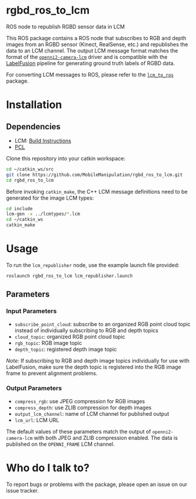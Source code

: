 # rgbd_ros_to_lcm
ROS node to republish RGBD sensor data in LCM

This ROS package contains a ROS node that subscribes to RGB and depth images from an RGBD sensor (Kinect, RealSense, etc.) and republishes the data to an LCM channel. The output LCM message format matches the format of the [`openni2-camera-lcm`](https://github.com/openhumanoids/openni2-camera-lcm) driver and is compatible with the [LabelFusion](http://labelfusion.csail.mit.edu/) pipeline for generating ground truth labels of RGBD data.

For converting LCM messages to ROS, please refer to the [`lcm_to_ros`](https://github.com/nrjl/lcm_to_ros) package.

# Installation

## Dependencies

* LCM: [Build Instructions](https://github.com/lcm-proj/lcm/blob/master/docs/content/build-instructions.md)
* [PCL](https://github.com/PointCloudLibrary/pcl)

Clone this repository into your catkin workspace: 
```bash
cd ~/catkin_ws/src
git clone https://github.com/MobileManipulation/rgbd_ros_to_lcm.git
cd rgbd_ros_to_lcm
```

Before invoking `catkin_make`, the C++ LCM message definitions need to be generated for the image LCM types:

```bash
cd include
lcm-gen -x ../lcmtypes/*.lcm
cd ~/catkin_ws
catkin_make
```

# Usage

To run the `lcm_republisher` node, use the example launch file provided:

```bash
roslaunch rgbd_ros_to_lcm lcm_republisher.launch
```

## Parameters

### Input Parameters

* `subscribe_point_cloud`: subscribe to an organized RGB point cloud topic instead of individually subscribing to RGB and depth topics
* `cloud_topic`: organized RGB point cloud topic 
* `rgb_topic`: RGB image topic
* `depth_topic`: registered depth image topic

*Note:* If subscribing to RGB and depth image topics individually for use with LabelFusion, make sure the depth topic is registered into the RGB image frame to prevent alignment problems. 

### Output Parameters

* `compress_rgb`: use JPEG compression for RGB images
* `compress_depth`: use ZLIB compression for depth images
* `output_lcm_channel`: name of LCM channel for published output
* `lcm_url`: LCM URL

The default values of these parameters match the output of `openni2-camera-lcm` with both JPEG and ZLIB compression enabled. The data is published on the `OPENNI_FRAME` LCM channel.

# Who do I talk to?

To report bugs or problems with the package, please open an issue on our issue tracker.




